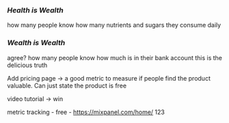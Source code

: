 ### *Health is Wealth*
how many people know how many nutrients and sugars they consume daily
### *Wealth is Wealth*
agree? how many people know how much is in their bank account
this is the delicious truth

Add pricing page -> a good metric to measure if people find the product valuable. Can just state the product is free

video tutorial -> win

metric tracking - free - https://mixpanel.com/home/ 123

